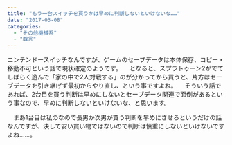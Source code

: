 ```yaml
---
title: "もう一台スイッチを買うかは早めに判断しないといけないな……"
date: "2017-03-08"
categories: 
  - "その他機械系"
  - "戯言"
---
```


ニンテンドースイッチなんですが、ゲームのセーブデータは本体保存、コピー・移動不可という話で現状確定のようです。 　となると、スプラトゥーン2がでてしばらく遊んで「家の中で2人対戦する」のが分かってから買うと、片方はセーブデータを引き継げず最初からやり直し、という事ですよね。 　そういう話であれば、2台目を買う判断は早めにしないとセーブデータ関連で面倒があるという事なので、早めに判断しないといけないな、と思います。

　まあ1台目は私のなので長男か次男が買う判断を早めにさせろというだけの話なんですが、決して安い買い物ではないので判断は慎重にしないといけないですよね……。
